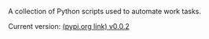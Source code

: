 A collection of Python scripts used to automate work tasks.

Current version: [(pypi.org link) v0.0.2](https://pypi.org/project/python-utils-AndrewGarwood/0.0.2/)
